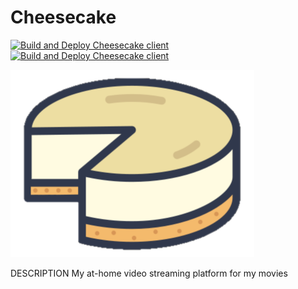 # Cheesecake
[![Build and Deploy Cheesecake client](https://github.com/DanHChampion/Cheesecake/actions/workflows/client_deployment.yml/badge.svg)](https://github.com/DanHChampion/Cheesecake/actions/workflows/client_deployment.yml)
[![Build and Deploy Cheesecake client](https://github.com/DanHChampion/Cheesecake/actions/workflows/server_deployment.yml/badge.svg)](https://github.com/DanHChampion/Cheesecake/actions/workflows/server_deployment.yml)

![Cheesecake Temp Logo](docs/images/temp_cheesecake.png)

DESCRIPTION
My at-home video streaming platform for my movies
